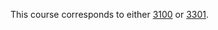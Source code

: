 
This course corresponds to either [3100](https://github.com/rosslaird/kwantlen/blob/master/IDEA/3100/3100.md) or [3301](https://github.com/rosslaird/kwantlen/blob/master/IDEA/3301/3301.md).
